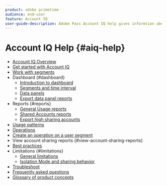 ```yaml
---
product: adobe primetime
audience: end-user
feature: Account IQ
user-guide-description: Adobe Pass Account IQ help gives informtion about the Account IQ components and walks you through user journeys to use the various components. 
---
```

# Account IQ Help {#aiq-help}

+ [Account IQ Overview](/help/accountiq/home.md)
+ [Get started with Account IQ](/help/accountiq/get-started.md)
+ [Work with segments](/help/accountiq/work-with-segments.md)
+ Dashboard {#dashboard}
    + [Introduction to dashboard](/help/accountiq/introduction-dashboard.md)
    + [Segments and time interval](/help/accountiq/segments-timeinterval.md)
    + [Data panels](/help/accountiq/data-panels.md)
    + [Export data panel reports](/help/accountiq/export-reports.md)
+ Reports {#reports}
    + [General Usage reports](/help/accountiq/general-usage-reports.md)
    + [Shared Accounts reports](/help/accountiq/shared-acc-reports.md)
    + [Export high sharing accounts](/help/accountiq/export-acc-information.md)
+ [Usage patterns](/help/accountiq/usage-patterns.md)
+ [Operations](/help/accountiq/operations.md)
+ [Create an operation on a user segment](/help/accountiq/operation-affecting-user-segment.md)
+ View account sharing reports {#view-account-sharing-reports} 
+ [Best practices](/help/accountiq/best-practices.md)
+ Limitations {#limitations}
    + [General limitations](/help/accountiq/limitations.md)
    + [Isolation Mode and sharing behavior](/help/accountiq/isolation-mode.md)
+ [Troubleshoot](/help/accountiq/troubleshoot.md)
+ [Frequently asked questions](/help/accountiq/faq.md)
+ [Glossary of product concepts](/help/accountiq/product-concepts.md)
